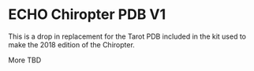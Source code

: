 ECHO Chiropter PDB V1
===
This is a drop in replacement for the Tarot PDB included in the kit used to make the 2018 edition of the Chiropter.

More TBD
